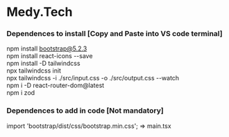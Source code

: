 # Medy.Tech

### Dependences to install [Copy and Paste into VS code terminal]
npm install bootstrap@5.2.3 <br>
npm install react-icons --save <br>
npm install -D tailwindcss <br>
npx tailwindcss init <br>
npx tailwindcss -i ./src/input.css -o ./src/output.css --watch <br>
npm i -D react-router-dom@latest <br>
npm i zod <br>
### Dependences to add in code [Not mandatory]
import 'bootstrap/dist/css/bootstrap.min.css'; => main.tsx